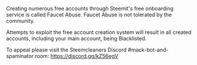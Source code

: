 Creating numerous free accounts through Steemit's free onboarding service is called Faucet Abuse. Faucet Abuse is not tolerated by the community.

Attempts to exploit the free account creation system will result in all created accounts, including your main account, being Blacklisted.

To appeal please visit the Steemcleaners Discord #mack-bot-and-spaminator room: https://discord.gg/kZ56egV
